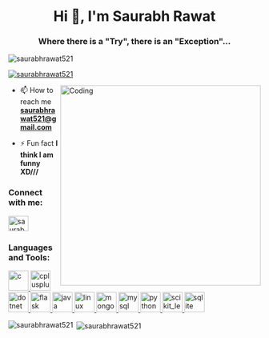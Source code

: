 <h1 align="center">Hi 👋, I'm Saurabh Rawat</h1>
<h3 align="center">Where there is a "Try", there is an "Exception"...</h3>

<p align="left"> <img src="https://komarev.com/ghpvc/?username=saurabhrawat521&label=Profile%20views&color=0e75b6&style=flat" alt="saurabhrawat521" /> </p>

<p align="left"> <a href="https://github.com/ryo-ma/github-profile-trophy"><img src="https://github-profile-trophy.vercel.app/?username=saurabhrawat521" alt="saurabhrawat521" /></a> </p>

<img align="right" alt="Coding" width="400" src="https://sn3301files.storage.live.com/y4mrptV7siiM6YEEZ8AK-ZoJ08_n2Wndnj25L0Eth3W2iKP6AUxg8xxsBCLldGDxURzKBeiTB4RzPmWdiiNlS8_4c8AQDt8M0IIOe0-w_C4USnUuAzGXSEz_xcyv_lv7O1OTinHSgLpgasS_aFaJhZkVxiefqDFMRGj1QATAAzfCuU5jnyPI-ngExm0R3LRoRLB?width=800&height=600&cropmode=none">

- 📫 How to reach me **saurabhrawat521@gmail.com**

- ⚡ Fun fact **I think I am funny XD///**

<h3 align="left">Connect with me:</h3>
<p align="left">
<a href="https://linkedin.com/in/saurabhrawat521@gmail.com" target="blank"><img align="center" src="https://cdn.jsdelivr.net/npm/simple-icons@3.0.1/icons/linkedin.svg" alt="saurabhrawat521@gmail.com" height="30" width="40" /></a>
</p>

<h3 align="left">Languages and Tools:</h3>
<p align="left"> <a href="https://www.cprogramming.com/" target="_blank"> <img src="https://devicons.github.io/devicon/devicon.git/icons/c/c-original.svg" alt="c" width="40" height="40"/> </a> <a href="https://www.w3schools.com/cpp/" target="_blank"> <img src="https://devicons.github.io/devicon/devicon.git/icons/cplusplus/cplusplus-original.svg" alt="cplusplus" width="40" height="40"/> </a> <a href="https://dotnet.microsoft.com/" target="_blank"> <img src="https://devicons.github.io/devicon/devicon.git/icons/dot-net/dot-net-original-wordmark.svg" alt="dotnet" width="40" height="40"/> </a> <a href="https://flask.palletsprojects.com/" target="_blank"> <img src="https://www.vectorlogo.zone/logos/pocoo_flask/pocoo_flask-icon.svg" alt="flask" width="40" height="40"/> </a> <a href="https://www.java.com" target="_blank"> <img src="https://devicons.github.io/devicon/devicon.git/icons/java/java-original-wordmark.svg" alt="java" width="40" height="40"/> </a> <a href="https://www.linux.org/" target="_blank"> <img src="https://devicons.github.io/devicon/devicon.git/icons/linux/linux-original.svg" alt="linux" width="40" height="40"/> </a> <a href="https://www.mongodb.com/" target="_blank"> <img src="https://devicons.github.io/devicon/devicon.git/icons/mongodb/mongodb-original-wordmark.svg" alt="mongodb" width="40" height="40"/> </a> <a href="https://www.mysql.com/" target="_blank"> <img src="https://devicons.github.io/devicon/devicon.git/icons/mysql/mysql-original-wordmark.svg" alt="mysql" width="40" height="40"/> </a> <a href="https://www.python.org" target="_blank"> <img src="https://devicons.github.io/devicon/devicon.git/icons/python/python-original.svg" alt="python" width="40" height="40"/> </a> <a href="https://scikit-learn.org/" target="_blank"> <img src="https://upload.wikimedia.org/wikipedia/commons/0/05/Scikit_learn_logo_small.svg" alt="scikit_learn" width="40" height="40"/> </a> <a href="https://www.sqlite.org/" target="_blank"> <img src="https://www.vectorlogo.zone/logos/sqlite/sqlite-icon.svg" alt="sqlite" width="40" height="40"/> </a> </p>

<p><img align="left" src="https://github-readme-stats.vercel.app/api/top-langs?username=saurabhrawat521&show_icons=true&locale=en&layout=compact" alt="saurabhrawat521" /></p>

<p>&nbsp;<img align="center" src="https://github-readme-stats.vercel.app/api?username=saurabhrawat521&show_icons=true&locale=en" alt="saurabhrawat521" /></p>
